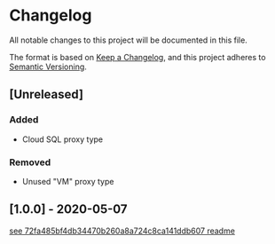 # Changelog
All notable changes to this project will be documented in this file.

The format is based on [Keep a Changelog](https://keepachangelog.com/en/1.0.0/),
and this project adheres to [Semantic Versioning](https://semver.org/spec/v2.0.0.html).

## [Unreleased]
### Added
- Cloud SQL proxy type

### Removed
- Unused "VM" proxy type

## [1.0.0] - 2020-05-07
[see 72fa485bf4db34470b260a8a724c8ca141ddb607 readme](https://github.com/AckeeCZ/goproxie/blob/72fa485bf4db34470b260a8a724c8ca141ddb607/README.md#user-manual)